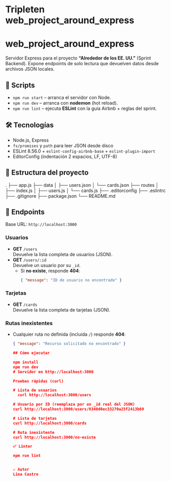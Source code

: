 # Tripleten web_project_around_express

# web_project_around_express

Servidor Express para el proyecto **“Alrededor de los EE. UU.”** (Sprint Backend).
Expone endpoints de solo lectura que devuelven datos desde archivos JSON locales.

## 🚀 Scripts
- `npm run start` – arranca el servidor con Node.
- `npm run dev` – arranca con **nodemon** (hot reload).
- `npm run lint` – ejecuta **ESLint** con la guía Airbnb + reglas del sprint.

## 🛠️ Tecnologías
- Node.js, Express
- `fs/promises` y `path` para leer JSON desde disco
- ESLint 8.56.0 + `eslint-config-airbnb-base` + `eslint-plugin-import`
- EditorConfig (indentación 2 espacios, LF, UTF-8)

## 📁 Estructura del proyecto

.
├── app.js
├── data
│ ├── users.json
│ └── cards.json
├── routes
│ ├── index.js
│ ├── users.js
│ └── cards.js
├── .editorconfig
├── .eslintrc
├── .gitignore
├── package.json
└── README.md

## 🔌 Endpoints
Base URL: `http://localhost:3000`

### Usuarios
- **GET** `/users`  
  Devuelve la lista completa de usuarios (JSON).
- **GET** `/users/:id`  
  Devuelve un usuario por su `_id`.  
  - Si **no existe**, responde **404**:
    ```json
    { "message": "ID de usuario no encontrado" }
    ```

### Tarjetas
- **GET** `/cards`  
  Devuelve la lista completa de tarjetas (JSON).

### Rutas inexistentes
- Cualquier ruta no definida (incluida `/`) responde **404**:
  ```json
  { "message": "Recurso solicitado no encontrado" }

  ## Cómo ejecutar

  npm install
  npm run dev
  # Servidor en http://localhost:3000

  Pruebas rápidas (curl)

  # Lista de usuarios
    curl http://localhost:3000/users

  # Usuario por ID (reemplaza por un _id real del JSON)
  curl http://localhost:3000/users/8340d0ec33270a25f2413b69

  # Lista de tarjetas
  curl http://localhost:3000/cards

  # Ruta inexistente
  curl http://localhost:3000/no-existe

  ✅ Linter

  npm run lint


  ✍️ Autor
  Lina Castro
